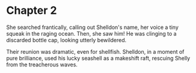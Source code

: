 # Chapter 2

She searched frantically, calling out Shelldon's name, her voice a tiny squeak in the raging ocean. Then, she saw him! He was clinging to a discarded bottle cap, looking utterly bewildered. 

Their reunion was dramatic, even for shellfish. Shelldon, in a moment of pure brilliance, used his lucky seashell as a makeshift raft, rescuing Shelly from the treacherous waves.
